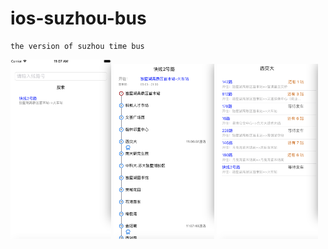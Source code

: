# ios-suzhou-bus

```
the version of suzhou time bus 
```
<img src="IosSuzhouBus/1.png" width="32%"> 
<img src="IosSuzhouBus/2.png" width="32%"> 
<img src="IosSuzhouBus/3.png" width="32%">
